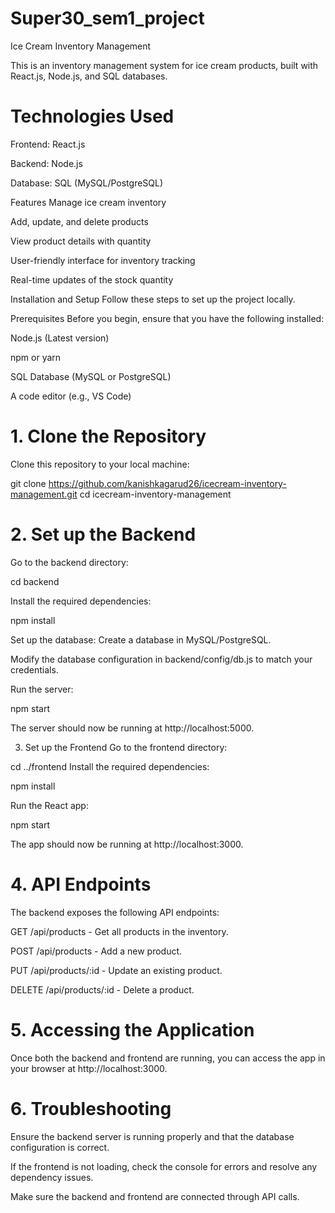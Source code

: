# Super30_sem1_project
Ice Cream Inventory Management

This is an inventory management system for ice cream products, built with React.js, Node.js, and SQL databases.

# Technologies Used
 Frontend: React.js

 Backend: Node.js

 Database: SQL (MySQL/PostgreSQL)

Features
Manage ice cream inventory

Add, update, and delete products

View product details with quantity

User-friendly interface for inventory tracking

Real-time updates of the stock quantity

Installation and Setup
Follow these steps to set up the project locally.

Prerequisites
Before you begin, ensure that you have the following installed:

Node.js (Latest version)

npm or yarn

SQL Database (MySQL or PostgreSQL)

A code editor (e.g., VS Code)

# 1. Clone the Repository
Clone this repository to your local machine:

git clone https://github.com/kanishkagarud26/icecream-inventory-management.git
cd icecream-inventory-management

# 2. Set up the Backend
Go to the backend directory:

cd backend

Install the required dependencies:

npm install

Set up the database:
Create a database in MySQL/PostgreSQL.

Modify the database configuration in backend/config/db.js to match your credentials.

Run the server:

npm start

The server should now be running at http://localhost:5000.

3. Set up the Frontend
Go to the frontend directory:

cd ../frontend
Install the required dependencies:

npm install

Run the React app:

npm start

The app should now be running at http://localhost:3000.

# 4. API Endpoints

The backend exposes the following API endpoints:

GET /api/products - Get all products in the inventory.

POST /api/products - Add a new product.

PUT /api/products/:id - Update an existing product.

DELETE /api/products/:id - Delete a product.

# 5. Accessing the Application

Once both the backend and frontend are running, you can access the app in your browser at http://localhost:3000.

# 6. Troubleshooting

Ensure the backend server is running properly and that the database configuration is correct.

If the frontend is not loading, check the console for errors and resolve any dependency issues.

Make sure the backend and frontend are connected through API calls.

